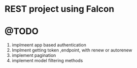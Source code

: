 # REST project using Falcon

# @TODO
1. implmeent app based authentication
3. Implment getting token ,endpoint, with renew or autorenew
4. implement pagination
5. implement model filtering methods

